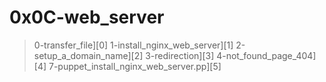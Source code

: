 # 0x0C-web_server
> 0-transfer_file][0]
> 1-install_nginx_web_server][1]
> 2-setup_a_domain_name][2]
> 3-redirection][3]
> 4-not_found_page_404][4]
> 7-puppet_install_nginx_web_server.pp][5]